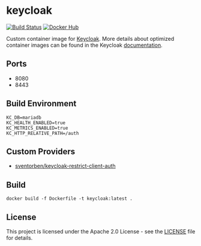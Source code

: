 # keycloak

[![Build Status](https://drone.owncloud.com/api/badges/owncloud-ops/keycloak/status.svg)](https://drone.owncloud.com/owncloud-ops/keycloak/)
[![Docker Hub](https://img.shields.io/badge/docker-latest-blue.svg?logo=docker&logoColor=white)](https://hub.docker.com/r/owncloudops/keycloak)

Custom container image for [Keycloak](https://www.keycloak.org/). More details about optimized container images can be found in the Keycloak [documentation](https://www.keycloak.org/server/containers).

## Ports

- 8080
- 8443

## Build Environment

```Shell
KC_DB=mariadb
KC_HEALTH_ENABLED=true
KC_METRICS_ENABLED=true
KC_HTTP_RELATIVE_PATH=/auth
```

## Custom Providers

- [sventorben/keycloak-restrict-client-auth](https://github.com/sventorben/keycloak-restrict-client-auth)

## Build

```Shell
docker build -f Dockerfile -t keycloak:latest .
```

## License

This project is licensed under the Apache 2.0 License - see the [LICENSE](https://github.com/owncloud-ops/keycloak/blob/main/LICENSE) file for details.
